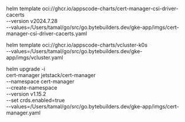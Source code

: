 helm template oci://ghcr.io/appscode-charts/cert-manager-csi-driver-cacerts \
  --version v2024.7.28 \
  --values=/Users/tamal/go/src/go.bytebuilders.dev/gke-app/imgs/cert-manager-csi-driver-cacerts.yaml

helm template oci://ghcr.io/appscode-charts/vcluster-k0s \
  --values=/Users/tamal/go/src/go.bytebuilders.dev/gke-app/imgs/vcluster.yaml

helm upgrade -i \
  cert-manager jetstack/cert-manager \
  --namespace cert-manager \
  --create-namespace \
  --version v1.15.2 \
  --set crds.enabled=true \
  --values=/Users/tamal/go/src/go.bytebuilders.dev/gke-app/imgs/cert-manager.yaml
